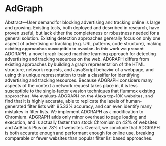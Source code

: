 # AdGraph
Abstract—User demand for blocking advertising and tracking
online is large and growing. Existing tools, both deployed and
described in research, have proven useful, but lack either the
completeness or robustness needed for a general solution. Existing
detection approaches generally focus on only one aspect of
advertising or tracking (e.g. URL patterns, code structure),
making existing approaches susceptible to evasion.
In this work we present ADGRAPH, a novel graph-based
machine learning approach for detecting advertising and tracking
resources on the web. ADGRAPH differs from existing approaches
by building a graph representation of the HTML structure, network
requests, and JavaScript behavior of a webpage, and using
this unique representation to train a classifier for identifying
advertising and tracking resources. Because ADGRAPH considers
many aspects of the context a network request takes place in,
it is less susceptible to the single-factor evasion techniques that
flummox existing approaches.
We evaluate ADGRAPH on the Alexa top-10K websites, and
find that it is highly accurate, able to replicate the labels of
human-generated filter lists with 95.33% accuracy, and can even
identify many mistakes in filter lists. We implement ADGRAPH
as a modification to Chromium. ADGRAPH adds only minor
overhead to page loading and execution, and is actually faster
than stock Chromium on 42% of websites and AdBlock Plus
on 78% of websites. Overall, we conclude that ADGRAPH is
both accurate enough and performant enough for online use,
breaking comparable or fewer websites than popular filter list
based approaches.
